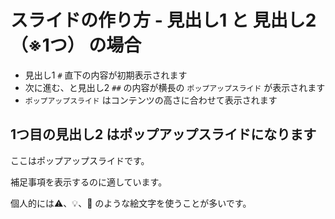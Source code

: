 # スライドの作り方 - 見出し1 と 見出し2（※1つ） の場合

+ 見出し1 `#` 直下の内容が初期表示されます
+ 次に進む、と見出し2 `##` の内容が横長の `ポップアップスライド` が表示されます
+ `ポップアップスライド`  はコンテンツの高さに合わせて表示されます

## 1つ目の見出し2 はポップアップスライドになります

ここはポップアップスライドです。

補足事項を表示するのに適しています。

個人的には⚠️、💡、💬 のような絵文字を使うことが多いです。
